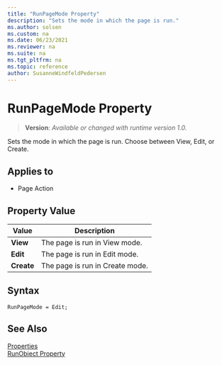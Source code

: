 ```yaml
---
title: "RunPageMode Property"
description: "Sets the mode in which the page is run."
ms.author: solsen
ms.custom: na
ms.date: 06/23/2021
ms.reviewer: na
ms.suite: na
ms.tgt_pltfrm: na
ms.topic: reference
author: SusanneWindfeldPedersen
---
```

[//]: # (START>DO_NOT_EDIT)
[//]: # (IMPORTANT:Do not edit any of the content between here and the END>DO_NOT_EDIT.)
[//]: # (Any modifications should be made in the .xml files in the ModernDev repo.)
# RunPageMode Property
> **Version**: _Available or changed with runtime version 1.0._

Sets the mode in which the page is run. Choose between View, Edit, or Create.

## Applies to
-   Page Action

## Property Value

|Value|Description|
|-----------|---------------------------------------|
|**View**|The page is run in View mode.|
|**Edit**|The page is run in Edit mode.|
|**Create**|The page is run in Create mode.|

[//]: # (IMPORTANT: END>DO_NOT_EDIT)


## Syntax

```AL
RunPageMode = Edit;
```

## See Also  

[Properties](devenv-properties.md)  
[RunObject Property](devenv-runobject-property.md)